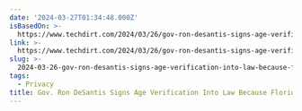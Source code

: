 ```yaml
---
date: '2024-03-27T01:34:48.000Z'
isBasedOn: >-
  https://www.techdirt.com/2024/03/26/gov-ron-desantis-signs-age-verification-into-law-because-florida-is-supposedly-free/
link: >-
  https://www.techdirt.com/2024/03/26/gov-ron-desantis-signs-age-verification-into-law-because-florida-is-supposedly-free/
slug: >-
  2024-03-26-gov-ron-desantis-signs-age-verification-into-law-because-florida-is-suppos
tags:
  - Privacy
title: Gov. Ron DeSantis Signs Age Verification Into Law Because Florida Is Suppos
---
```


